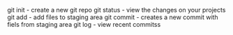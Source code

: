 git init - create a new git repo
git status - view the changes on your projects
git add - add files to staging area
git commit - creates a new commit with fiels from staging area
git log - view recent commitss